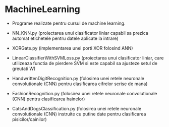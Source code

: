 # MachineLearning
  - Programe realizate pentru cursul de machine learning.

- NN_KNN.py (proiectarea unui clasificator liniar capabil sa prezica automat etichetele pentru datele aplicate la intrare)
- XORGate.py (implementarea unei porti XOR folosind ANN)
- LinearClassifierWithSVMLoss.py (proiectarea unui clasificator liniar, care utilizeaza functia de pierdere SVM si este capabil sa ajusteze setul  de greutati W)
- HandwrittenDigitRecognition.py (folosirea unei retele neuronale convolutionale (CNN) pentru clasificarea cifrelor scrise de mana)
- FashionRecognition.py (folosirea unei retele neuronale convolutionale (CNN) pentru clasificarea hainelor)
- CatsAndDogsClassification.py (folosirea unei retele neuronale convolutionale (CNN) instruite cu putine date pentru clasificarea pisicilor/cainilor) 
